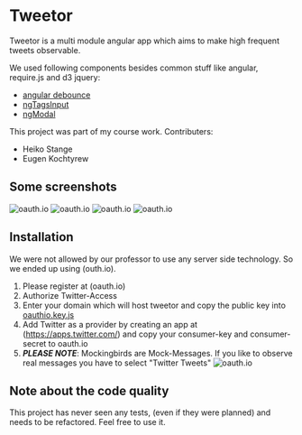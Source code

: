 # Tweetor

Tweetor is a multi module angular app which aims to make high frequent tweets observable.

We used following components besides common stuff like angular, require.js and d3 jquery:

* [angular debounce](https://github.com/rubenv/angular-debounce)
* [ngTagsInput](http://mbenford.github.io/ngTagsInput)
* [ngModal](https://github.com/adamalbrecht/ngModal)

This project was part of my course work.
Contributers:
* Heiko Stange
* Eugen Kochtyrew

## Some screenshots
![oauth.io](../tweetor/master/docs/darktheme.png)
![oauth.io](../tweetor/master/docs/daytheme.png)
![oauth.io](../tweetor/master/docs/menu.png)
![oauth.io](../tweetor/master/docs/addtag.png)

## Installation
 
We were not allowed by our professor to use any server side technology. So we ended up using (outh.io).

1. Please register at (oauth.io)
2. Authorize Twitter-Access
3. Enter your domain which will host tweetor and copy the public key into [oauthio.key.js](../gui-project/master/oauthio.key.js)
4. Add Twitter as a provider by creating an app at (https://apps.twitter.com/) and copy your consumer-key and consumer-secret to oauth.io
5. ___PLEASE NOTE___: Mockingbirds are Mock-Messages. If you like to observe real messages you have to select "Twitter Tweets"
![oauth.io](master/docs/oauth.io.png)


## Note about the code quality
This project has never seen any tests, (even if they were planned) and needs to be refactored.
Feel free to use it.



